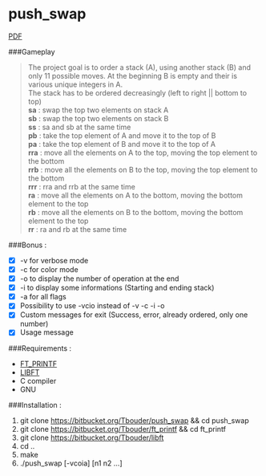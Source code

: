 # push_swap

[PDF](https://mega.nz/#!QpYDCZwY!7FJqDjwV06TvWhkwNO9lZveDoDjNrjPZs7EQ_rtMvn4)  

###Gameplay  
>The project goal is to order a stack (A), using another stack (B) and only 11 possible moves. At the beginning B is empty and their is various unique integers in A.  
>The stack has to be ordered decreasingly (left to right || bottom to top)  
> **sa** : swap the top two elements on stack A  
> **sb** : swap the top two elements on stack B  
> **ss** : sa and sb at the same time  
> **pb** : take the top element of A and move it to the top of B  
> **pa** : take the top element of B and move it to the top of A  
> **rra** : move all the elements on A to the top, moving the top element to the bottom  
> **rrb** : move all the elements on B to the top, moving the top element to the bottom  
> **rrr** : rra and rrb at the same time  
> **ra** : move all the elements on A to the bottom, moving the bottom element to the top  
> **rb** : move all the elements on B to the bottom, moving the bottom element to the top  
> **rr** : ra and rb at the same time  

###Bonus :  
- [x] -v for verbose mode   
- [x] -c for color mode    
- [x] -o to display the number of operation at the end  
- [x] -i to display some informations (Starting and ending stack)  
- [x] -a for all flags  
- [x] Possibility to use -vcio instead of -v -c -i -o  
- [x] Custom messages for exit (Success, error, already ordered, only one number)  
- [x] Usage message

###Requirements :  
- [FT_PRINTF](https://bitbucket.org/Tbouder/libft)  
- [LIBFT](https://bitbucket.org/Tbouder/libft)  
- C compiler  
- GNU  

###Installation :  
1. git clone https://bitbucket.org/Tbouder/push_swap && cd push_swap  
1. git clone https://bitbucket.org/Tbouder/ft_printf && cd ft_printf  
2. git clone https://bitbucket.org/Tbouder/libft  
3. cd ..  
4. make  
5. ./push_swap [-vcoia] [n1 n2 ...]  
